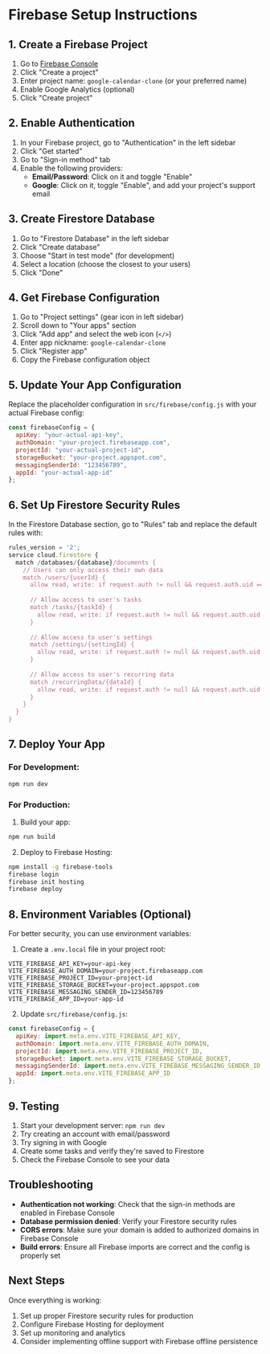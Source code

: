 # Firebase Setup Instructions

## 1. Create a Firebase Project

1. Go to [Firebase Console](https://console.firebase.google.com/)
2. Click "Create a project"
3. Enter project name: `google-calendar-clone` (or your preferred name)
4. Enable Google Analytics (optional)
5. Click "Create project"

## 2. Enable Authentication

1. In your Firebase project, go to "Authentication" in the left sidebar
2. Click "Get started"
3. Go to "Sign-in method" tab
4. Enable the following providers:
   - **Email/Password**: Click on it and toggle "Enable"
   - **Google**: Click on it, toggle "Enable", and add your project's support email

## 3. Create Firestore Database

1. Go to "Firestore Database" in the left sidebar
2. Click "Create database"
3. Choose "Start in test mode" (for development)
4. Select a location (choose the closest to your users)
5. Click "Done"

## 4. Get Firebase Configuration

1. Go to "Project settings" (gear icon in left sidebar)
2. Scroll down to "Your apps" section
3. Click "Add app" and select the web icon (`</>`)
4. Enter app nickname: `google-calendar-clone`
5. Click "Register app"
6. Copy the Firebase configuration object

## 5. Update Your App Configuration

Replace the placeholder configuration in `src/firebase/config.js` with your actual Firebase config:

```javascript
const firebaseConfig = {
  apiKey: "your-actual-api-key",
  authDomain: "your-project.firebaseapp.com",
  projectId: "your-actual-project-id",
  storageBucket: "your-project.appspot.com",
  messagingSenderId: "123456789",
  appId: "your-actual-app-id"
};
```

## 6. Set Up Firestore Security Rules

In the Firestore Database section, go to "Rules" tab and replace the default rules with:

```javascript
rules_version = '2';
service cloud.firestore {
  match /databases/{database}/documents {
    // Users can only access their own data
    match /users/{userId} {
      allow read, write: if request.auth != null && request.auth.uid == userId;
      
      // Allow access to user's tasks
      match /tasks/{taskId} {
        allow read, write: if request.auth != null && request.auth.uid == userId;
      }
      
      // Allow access to user's settings
      match /settings/{settingId} {
        allow read, write: if request.auth != null && request.auth.uid == userId;
      }
      
      // Allow access to user's recurring data
      match /recurringData/{dataId} {
        allow read, write: if request.auth != null && request.auth.uid == userId;
      }
    }
  }
}
```

## 7. Deploy Your App

### For Development:
```bash
npm run dev
```

### For Production:
1. Build your app:
```bash
npm run build
```

2. Deploy to Firebase Hosting:
```bash
npm install -g firebase-tools
firebase login
firebase init hosting
firebase deploy
```

## 8. Environment Variables (Optional)

For better security, you can use environment variables:

1. Create a `.env.local` file in your project root:
```
VITE_FIREBASE_API_KEY=your-api-key
VITE_FIREBASE_AUTH_DOMAIN=your-project.firebaseapp.com
VITE_FIREBASE_PROJECT_ID=your-project-id
VITE_FIREBASE_STORAGE_BUCKET=your-project.appspot.com
VITE_FIREBASE_MESSAGING_SENDER_ID=123456789
VITE_FIREBASE_APP_ID=your-app-id
```

2. Update `src/firebase/config.js`:
```javascript
const firebaseConfig = {
  apiKey: import.meta.env.VITE_FIREBASE_API_KEY,
  authDomain: import.meta.env.VITE_FIREBASE_AUTH_DOMAIN,
  projectId: import.meta.env.VITE_FIREBASE_PROJECT_ID,
  storageBucket: import.meta.env.VITE_FIREBASE_STORAGE_BUCKET,
  messagingSenderId: import.meta.env.VITE_FIREBASE_MESSAGING_SENDER_ID,
  appId: import.meta.env.VITE_FIREBASE_APP_ID
};
```

## 9. Testing

1. Start your development server: `npm run dev`
2. Try creating an account with email/password
3. Try signing in with Google
4. Create some tasks and verify they're saved to Firestore
5. Check the Firebase Console to see your data

## Troubleshooting

- **Authentication not working**: Check that the sign-in methods are enabled in Firebase Console
- **Database permission denied**: Verify your Firestore security rules
- **CORS errors**: Make sure your domain is added to authorized domains in Firebase Console
- **Build errors**: Ensure all Firebase imports are correct and the config is properly set

## Next Steps

Once everything is working:
1. Set up proper Firestore security rules for production
2. Configure Firebase Hosting for deployment
3. Set up monitoring and analytics
4. Consider implementing offline support with Firebase offline persistence
